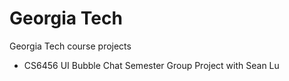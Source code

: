 # Georgia Tech
Georgia Tech course projects
* CS6456 UI Bubble Chat Semester Group Project with Sean Lu
